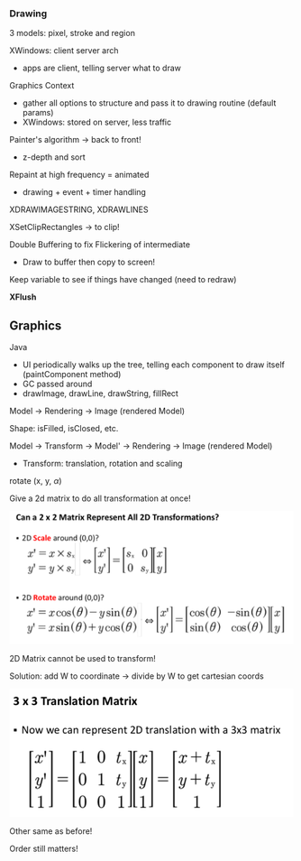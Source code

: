 ### Drawing
3 models: pixel, stroke and region

XWindows: client server arch
- apps are client, telling server what to draw

Graphics Context
- gather all options to structure and pass it to drawing routine (default params)
- XWindows: stored on server, less traffic

Painter's algorithm -> back to front!
- z-depth and sort

Repaint at high frequency = animated
- drawing + event + timer handling

XDRAWIMAGESTRING, XDRAWLINES

XSetClipRectangles -> to clip!

Double Buffering to fix Flickering of intermediate
- Draw to buffer then copy to screen!

Keep variable to see if things have changed (need to redraw)

**XFlush**

## Graphics
Java
- UI periodically walks up the tree, telling each component to draw itself (paintComponent method)
- GC passed around
- drawImage, drawLine, drawString, fillRect

Model -> Rendering -> Image (rendered Model)

Shape: isFilled, isClosed, etc.

Model -> Transform -> Model' -> Rendering -> Image (rendered Model)
- Transform: translation, rotation and scaling

rotate (x, y, $\alpha$)

Give a 2d matrix to do all transformation at once!

![image](./images/2.png)

2D Matrix cannot be used to transform!

Solution: add W to coordinate -> divide by W to get cartesian coords

![image](./images/1.png)

Other same as before!

Order still matters!